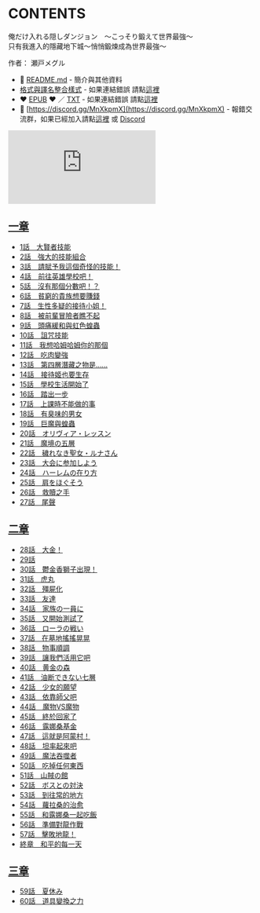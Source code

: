 # CONTENTS

俺だけ入れる隠しダンジョン　〜こっそり鍛えて世界最強〜  
只有我進入的隱藏地下城～悄悄鍛煉成為世界最強～  

作者： 瀬戸メグル  



- :closed_book: [README.md](README.md) - 簡介與其他資料
- [格式與譯名整合樣式](https://github.com/bluelovers/node-novel/blob/master/lib/locales/%E4%BF%BA%E3%81%A0%E3%81%91%E5%85%A5%E3%82%8C%E3%82%8B%E9%9A%A0%E3%81%97%E3%83%80%E3%83%B3%E3%82%B8%E3%83%A7%E3%83%B3%E3%80%80%E3%80%9C%E3%81%93%E3%81%A3%E3%81%9D%E3%82%8A%E9%8D%9B%E3%81%88%E3%81%A6%E4%B8%96%E7%95%8C%E6%9C%80%E5%BC%B7%E3%80%9C.ts) - 如果連結錯誤 請點[這裡](https://github.com/bluelovers/node-novel/blob/master/lib/locales/)
-  :heart: [EPUB](https://gitlab.com/demonovel/epub-txt/blob/master/syosetu/%E5%8F%AA%E6%9C%89%E6%88%91%E9%80%B2%E5%85%A5%E7%9A%84%E9%9A%B1%E8%97%8F%E5%9C%B0%E4%B8%8B%E5%9F%8E%EF%BD%9E%E6%82%84%E6%82%84%E9%8D%9B%E7%85%89%E6%88%90%E7%82%BA%E4%B8%96%E7%95%8C%E6%9C%80%E5%BC%B7%EF%BD%9E.epub) :heart:  ／ [TXT](https://gitlab.com/demonovel/epub-txt/blob/master/syosetu/out/%E5%8F%AA%E6%9C%89%E6%88%91%E9%80%B2%E5%85%A5%E7%9A%84%E9%9A%B1%E8%97%8F%E5%9C%B0%E4%B8%8B%E5%9F%8E%EF%BD%9E%E6%82%84%E6%82%84%E9%8D%9B%E7%85%89%E6%88%90%E7%82%BA%E4%B8%96%E7%95%8C.out.txt) - 如果連結錯誤 請點[這裡](https://gitlab.com/demonovel/epub-txt/blob/master/syosetu/)
- :mega: [https://discord.gg/MnXkpmX](https://discord.gg/MnXkpmX) - 報錯交流群，如果已經加入請點[這裡](https://discordapp.com/channels/467794087769014273/467794088285175809) 或 [Discord](https://discordapp.com/channels/@me)


![導航目錄](https://chart.apis.google.com/chart?cht=qr&chs=150x150&chl=https://gitlab.com/novel-group/txt-source/blob/master/syosetu/俺だけ入れる隠しダンジョン　〜こっそり鍛えて世界最強〜/導航目錄.md "導航目錄")




## [一章](00000_%E4%B8%80%E7%AB%A0)

- [1話　大賢者技能](00000_%E4%B8%80%E7%AB%A0/1%E8%A9%B1%E3%80%80%E5%A4%A7%E8%B3%A2%E8%80%85%E6%8A%80%E8%83%BD.txt)
- [2話　強大的技能組合](00000_%E4%B8%80%E7%AB%A0/2%E8%A9%B1%E3%80%80%E5%BC%B7%E5%A4%A7%E7%9A%84%E6%8A%80%E8%83%BD%E7%B5%84%E5%90%88.txt)
- [3話　請賦予我這個奇怪的技能！](00000_%E4%B8%80%E7%AB%A0/3%E8%A9%B1%E3%80%80%E8%AB%8B%E8%B3%A6%E4%BA%88%E6%88%91%E9%80%99%E5%80%8B%E5%A5%87%E6%80%AA%E7%9A%84%E6%8A%80%E8%83%BD%EF%BC%81.txt)
- [4話　前往英雄學校吧！](00000_%E4%B8%80%E7%AB%A0/4%E8%A9%B1%E3%80%80%E5%89%8D%E5%BE%80%E8%8B%B1%E9%9B%84%E5%AD%B8%E6%A0%A1%E5%90%A7%EF%BC%81.txt)
- [5話　沒有那個分數吧！？](00000_%E4%B8%80%E7%AB%A0/5%E8%A9%B1%E3%80%80%E6%B2%92%E6%9C%89%E9%82%A3%E5%80%8B%E5%88%86%E6%95%B8%E5%90%A7%EF%BC%81%EF%BC%9F.txt)
- [6話　貧窮的貴族想要賺錢](00000_%E4%B8%80%E7%AB%A0/6%E8%A9%B1%E3%80%80%E8%B2%A7%E7%AA%AE%E7%9A%84%E8%B2%B4%E6%97%8F%E6%83%B3%E8%A6%81%E8%B3%BA%E9%8C%A2.txt)
- [7話　生性多疑的接待小姐！](00000_%E4%B8%80%E7%AB%A0/7%E8%A9%B1%E3%80%80%E7%94%9F%E6%80%A7%E5%A4%9A%E7%96%91%E7%9A%84%E6%8E%A5%E5%BE%85%E5%B0%8F%E5%A7%90%EF%BC%81.txt)
- [8話　被前輩冒險者瞧不起](00000_%E4%B8%80%E7%AB%A0/8%E8%A9%B1%E3%80%80%E8%A2%AB%E5%89%8D%E8%BC%A9%E5%86%92%E9%9A%AA%E8%80%85%E7%9E%A7%E4%B8%8D%E8%B5%B7.txt)
- [9話　頭痛緩和與虹色蝗蟲](00000_%E4%B8%80%E7%AB%A0/9%E8%A9%B1%E3%80%80%E9%A0%AD%E7%97%9B%E7%B7%A9%E5%92%8C%E8%88%87%E8%99%B9%E8%89%B2%E8%9D%97%E8%9F%B2.txt)
- [10話　詛咒技能](00000_%E4%B8%80%E7%AB%A0/10%E8%A9%B1%E3%80%80%E8%A9%9B%E5%92%92%E6%8A%80%E8%83%BD.txt)
- [11話　我想哈姆哈姆你的那個](00000_%E4%B8%80%E7%AB%A0/11%E8%A9%B1%E3%80%80%E6%88%91%E6%83%B3%E5%93%88%E5%A7%86%E5%93%88%E5%A7%86%E4%BD%A0%E7%9A%84%E9%82%A3%E5%80%8B.txt)
- [12話　吃肉變強](00000_%E4%B8%80%E7%AB%A0/12%E8%A9%B1%E3%80%80%E5%90%83%E8%82%89%E8%AE%8A%E5%BC%B7.txt)
- [13話　第四層潛藏之物是……](00000_%E4%B8%80%E7%AB%A0/13%E8%A9%B1%E3%80%80%E7%AC%AC%E5%9B%9B%E5%B1%A4%E6%BD%9B%E8%97%8F%E4%B9%8B%E7%89%A9%E6%98%AF%E2%80%A6%E2%80%A6.txt)
- [14話　接待姬也要生存](00000_%E4%B8%80%E7%AB%A0/14%E8%A9%B1%E3%80%80%E6%8E%A5%E5%BE%85%E5%A7%AC%E4%B9%9F%E8%A6%81%E7%94%9F%E5%AD%98.txt)
- [15話　學校生活開始了](00000_%E4%B8%80%E7%AB%A0/15%E8%A9%B1%E3%80%80%E5%AD%B8%E6%A0%A1%E7%94%9F%E6%B4%BB%E9%96%8B%E5%A7%8B%E4%BA%86.txt)
- [16話　踏出一步](00000_%E4%B8%80%E7%AB%A0/16%E8%A9%B1%E3%80%80%E8%B8%8F%E5%87%BA%E4%B8%80%E6%AD%A5.txt)
- [17話　上課時不能做的事](00000_%E4%B8%80%E7%AB%A0/17%E8%A9%B1%E3%80%80%E4%B8%8A%E8%AA%B2%E6%99%82%E4%B8%8D%E8%83%BD%E5%81%9A%E7%9A%84%E4%BA%8B.txt)
- [18話　有臭味的男女](00000_%E4%B8%80%E7%AB%A0/18%E8%A9%B1%E3%80%80%E6%9C%89%E8%87%AD%E5%91%B3%E7%9A%84%E7%94%B7%E5%A5%B3.txt)
- [19話　巨魔與蝗蟲](00000_%E4%B8%80%E7%AB%A0/19%E8%A9%B1%E3%80%80%E5%B7%A8%E9%AD%94%E8%88%87%E8%9D%97%E8%9F%B2.txt)
- [20話　オリヴィア・レッスン](00000_%E4%B8%80%E7%AB%A0/20%E8%A9%B1%E3%80%80%E3%82%AA%E3%83%AA%E3%83%B4%E3%82%A3%E3%82%A2%E3%83%BB%E3%83%AC%E3%83%83%E3%82%B9%E3%83%B3.txt)
- [21話　魔境の五層](00000_%E4%B8%80%E7%AB%A0/21%E8%A9%B1%E3%80%80%E9%AD%94%E5%A2%83%E3%81%AE%E4%BA%94%E5%B1%A4.txt)
- [22話　穢れなき聖女・ルナさん](00000_%E4%B8%80%E7%AB%A0/22%E8%A9%B1%E3%80%80%E7%A9%A2%E3%82%8C%E3%81%AA%E3%81%8D%E8%81%96%E5%A5%B3%E3%83%BB%E3%83%AB%E3%83%8A%E3%81%95%E3%82%93.txt)
- [23話　大会に参加しよう](00000_%E4%B8%80%E7%AB%A0/23%E8%A9%B1%E3%80%80%E5%A4%A7%E4%BC%9A%E3%81%AB%E5%8F%82%E5%8A%A0%E3%81%97%E3%82%88%E3%81%86.txt)
- [24話　ハーレムの在り方](00000_%E4%B8%80%E7%AB%A0/24%E8%A9%B1%E3%80%80%E3%83%8F%E3%83%BC%E3%83%AC%E3%83%A0%E3%81%AE%E5%9C%A8%E3%82%8A%E6%96%B9.txt)
- [25話　肩をほぐそう](00000_%E4%B8%80%E7%AB%A0/25%E8%A9%B1%E3%80%80%E8%82%A9%E3%82%92%E3%81%BB%E3%81%90%E3%81%9D%E3%81%86.txt)
- [26話　救贖之手](00000_%E4%B8%80%E7%AB%A0/26%E8%A9%B1%E3%80%80%E6%95%91%E8%B4%96%E4%B9%8B%E6%89%8B.txt)
- [27話　尾聲](00000_%E4%B8%80%E7%AB%A0/27%E8%A9%B1%E3%80%80%E5%B0%BE%E8%81%B2.txt)


## [二章](00010_%E4%BA%8C%E7%AB%A0)

- [28話　大金！](00010_%E4%BA%8C%E7%AB%A0/00010_28%E8%A9%B1%E3%80%80%E5%A4%A7%E9%87%91%EF%BC%81.txt)
- [29話](00010_%E4%BA%8C%E7%AB%A0/00020_29%E8%A9%B1.txt)
- [30話　鬱金香獅子出現！](00010_%E4%BA%8C%E7%AB%A0/00030_30%E8%A9%B1%E3%80%80%E9%AC%B1%E9%87%91%E9%A6%99%E7%8D%85%E5%AD%90%E5%87%BA%E7%8F%BE%EF%BC%81.txt)
- [31話　虎丸](00010_%E4%BA%8C%E7%AB%A0/00040_31%E8%A9%B1%E3%80%80%E8%99%8E%E4%B8%B8.txt)
- [32話　殭屍化](00010_%E4%BA%8C%E7%AB%A0/00050_32%E8%A9%B1%E3%80%80%E6%AE%AD%E5%B1%8D%E5%8C%96.txt)
- [33話　友達](00010_%E4%BA%8C%E7%AB%A0/00060_33%E8%A9%B1%E3%80%80%E5%8F%8B%E9%81%94.txt)
- [34話　家族の一員に](00010_%E4%BA%8C%E7%AB%A0/00070_34%E8%A9%B1%E3%80%80%E5%AE%B6%E6%97%8F%E3%81%AE%E4%B8%80%E5%93%A1%E3%81%AB.txt)
- [35話　又開始測試了](00010_%E4%BA%8C%E7%AB%A0/00080_35%E8%A9%B1%E3%80%80%E5%8F%88%E9%96%8B%E5%A7%8B%E6%B8%AC%E8%A9%A6%E4%BA%86.txt)
- [36話　ローラの戦い](00010_%E4%BA%8C%E7%AB%A0/00090_36%E8%A9%B1%E3%80%80%E3%83%AD%E3%83%BC%E3%83%A9%E3%81%AE%E6%88%A6%E3%81%84.txt)
- [37話　在墓地搖搖晃晃](00010_%E4%BA%8C%E7%AB%A0/00100_37%E8%A9%B1%E3%80%80%E5%9C%A8%E5%A2%93%E5%9C%B0%E6%90%96%E6%90%96%E6%99%83%E6%99%83.txt)
- [38話　物事順調](00010_%E4%BA%8C%E7%AB%A0/00110_38%E8%A9%B1%E3%80%80%E7%89%A9%E4%BA%8B%E9%A0%86%E8%AA%BF.txt)
- [39話　讓我們活用它吧](00010_%E4%BA%8C%E7%AB%A0/00120_39%E8%A9%B1%E3%80%80%E8%AE%93%E6%88%91%E5%80%91%E6%B4%BB%E7%94%A8%E5%AE%83%E5%90%A7.txt)
- [40話　黄金の森](00010_%E4%BA%8C%E7%AB%A0/00130_40%E8%A9%B1%E3%80%80%E9%BB%84%E9%87%91%E3%81%AE%E6%A3%AE.txt)
- [41話　油断できない七層](00010_%E4%BA%8C%E7%AB%A0/00140_41%E8%A9%B1%E3%80%80%E6%B2%B9%E6%96%AD%E3%81%A7%E3%81%8D%E3%81%AA%E3%81%84%E4%B8%83%E5%B1%A4.txt)
- [42話　少女的願望](00010_%E4%BA%8C%E7%AB%A0/00150_42%E8%A9%B1%E3%80%80%E5%B0%91%E5%A5%B3%E7%9A%84%E9%A1%98%E6%9C%9B.txt)
- [43話　依靠師父吧](00010_%E4%BA%8C%E7%AB%A0/00160_43%E8%A9%B1%E3%80%80%E4%BE%9D%E9%9D%A0%E5%B8%AB%E7%88%B6%E5%90%A7.txt)
- [44話　魔物VS魔物](00010_%E4%BA%8C%E7%AB%A0/00170_44%E8%A9%B1%E3%80%80%E9%AD%94%E7%89%A9VS%E9%AD%94%E7%89%A9.txt)
- [45話　終於回家了](00010_%E4%BA%8C%E7%AB%A0/00180_45%E8%A9%B1%E3%80%80%E7%B5%82%E6%96%BC%E5%9B%9E%E5%AE%B6%E4%BA%86.txt)
- [46話　露娜桑基金](00010_%E4%BA%8C%E7%AB%A0/00190_46%E8%A9%B1%E3%80%80%E9%9C%B2%E5%A8%9C%E6%A1%91%E5%9F%BA%E9%87%91.txt)
- [47話　這就是阿蒙村！](00010_%E4%BA%8C%E7%AB%A0/00200_47%E8%A9%B1%E3%80%80%E9%80%99%E5%B0%B1%E6%98%AF%E9%98%BF%E8%92%99%E6%9D%91%EF%BC%81.txt)
- [48話　坦率起來吧](00010_%E4%BA%8C%E7%AB%A0/00210_48%E8%A9%B1%E3%80%80%E5%9D%A6%E7%8E%87%E8%B5%B7%E4%BE%86%E5%90%A7.txt)
- [49話　魔法吞噬者](00010_%E4%BA%8C%E7%AB%A0/00220_49%E8%A9%B1%E3%80%80%E9%AD%94%E6%B3%95%E5%90%9E%E5%99%AC%E8%80%85.txt)
- [50話　吃掉任何東西](00010_%E4%BA%8C%E7%AB%A0/00230_50%E8%A9%B1%E3%80%80%E5%90%83%E6%8E%89%E4%BB%BB%E4%BD%95%E6%9D%B1%E8%A5%BF.txt)
- [51話　山賊の館](00010_%E4%BA%8C%E7%AB%A0/00240_51%E8%A9%B1%E3%80%80%E5%B1%B1%E8%B3%8A%E3%81%AE%E9%A4%A8.txt)
- [52話　ボスとの対決](00010_%E4%BA%8C%E7%AB%A0/00250_52%E8%A9%B1%E3%80%80%E3%83%9C%E3%82%B9%E3%81%A8%E3%81%AE%E5%AF%BE%E6%B1%BA.txt)
- [53話　到往常的地方](00010_%E4%BA%8C%E7%AB%A0/00260_53%E8%A9%B1%E3%80%80%E5%88%B0%E5%BE%80%E5%B8%B8%E7%9A%84%E5%9C%B0%E6%96%B9.txt)
- [54話　蘿拉桑的治愈](00010_%E4%BA%8C%E7%AB%A0/00270_54%E8%A9%B1%E3%80%80%E8%98%BF%E6%8B%89%E6%A1%91%E7%9A%84%E6%B2%BB%E6%84%88.txt)
- [55話　和露娜桑一起吃飯](00010_%E4%BA%8C%E7%AB%A0/00280_55%E8%A9%B1%E3%80%80%E5%92%8C%E9%9C%B2%E5%A8%9C%E6%A1%91%E4%B8%80%E8%B5%B7%E5%90%83%E9%A3%AF.txt)
- [56話　準備對龍作戰](00010_%E4%BA%8C%E7%AB%A0/00290_56%E8%A9%B1%E3%80%80%E6%BA%96%E5%82%99%E5%B0%8D%E9%BE%8D%E4%BD%9C%E6%88%B0.txt)
- [57話　擊敗地龍！](00010_%E4%BA%8C%E7%AB%A0/00300_57%E8%A9%B1%E3%80%80%E6%93%8A%E6%95%97%E5%9C%B0%E9%BE%8D%EF%BC%81.txt)
- [終章　和平的每一天](00010_%E4%BA%8C%E7%AB%A0/00310_%E7%B5%82%E7%AB%A0%E3%80%80%E5%92%8C%E5%B9%B3%E7%9A%84%E6%AF%8F%E4%B8%80%E5%A4%A9.txt)


## [三章](00020_%E4%B8%89%E7%AB%A0)

- [59話　夏休み](00020_%E4%B8%89%E7%AB%A0/59%E8%A9%B1%E3%80%80%E5%A4%8F%E4%BC%91%E3%81%BF.txt)
- [60話　道具變換之力](00020_%E4%B8%89%E7%AB%A0/60%E8%A9%B1%E3%80%80%E9%81%93%E5%85%B7%E8%AE%8A%E6%8F%9B%E4%B9%8B%E5%8A%9B.txt)

